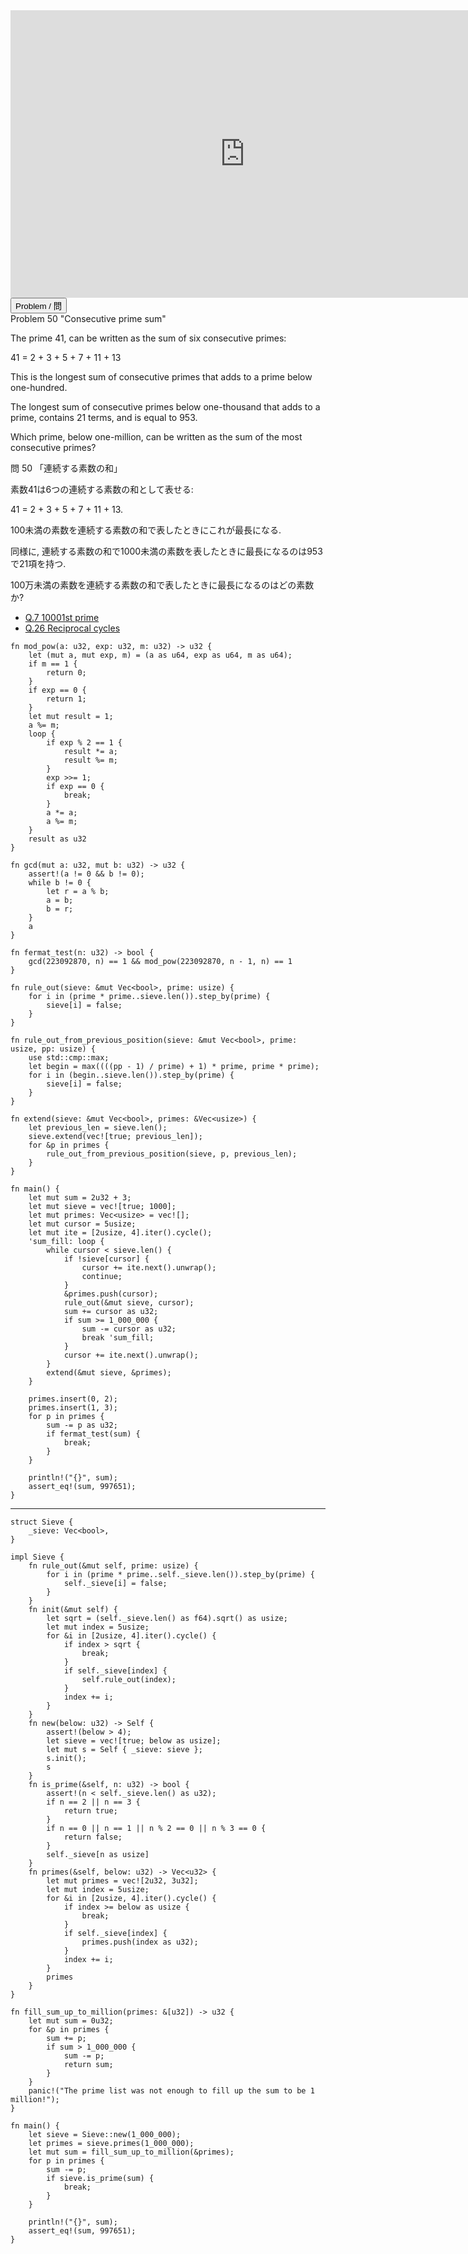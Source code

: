 <html><iframe src="https://docs.google.com/presentation/d/e/2PACX-1vQnaR7Wv3TSVmMAJjxZlOBr1nDwqJmkZQuS7BebkFuQdMVpr9yG-25zU_UPk969Mcx3q4vI9wRq5fLt/embed?start=false&loop=false&delayms=3000" frameborder="0" width="750" height="460" allowfullscreen="true" mozallowfullscreen="true" webkitallowfullscreen="true"></iframe></html>

<html>
<button class="accordion" onclick="toggle('the-accordion');">Problem / 問</button>
<div id="the-accordion" class="panel w3-hide">
Problem 50 "Consecutive prime sum"

<p>The prime 41, can be written as the sum of six consecutive primes:</p>
<div class="center">41 = 2 + 3 + 5 + 7 + 11 + 13</div>
<p>This is the longest sum of consecutive primes that adds to a prime below one-hundred.</p>
<p>The longest sum of consecutive primes below one-thousand that adds to a prime, contains 21 terms, and is equal to 953.</p>
<p>Which prime, below one-million, can be written as the sum of the most consecutive primes?</p>


問 50 「連続する素数の和」

素数41は6つの連続する素数の和として表せる:

41 = 2 + 3 + 5 + 7 + 11 + 13.

100未満の素数を連続する素数の和で表したときにこれが最長になる.

同様に, 連続する素数の和で1000未満の素数を表したときに最長になるのは953で21項を持つ.

100万未満の素数を連続する素数の和で表したときに最長になるのはどの素数か?

</div>
</html>


- [Q.7 10001st prime](./e7.md)
- [Q.26 Reciprocal cycles](./e26.md)

```rust,editable
fn mod_pow(a: u32, exp: u32, m: u32) -> u32 {
    let (mut a, mut exp, m) = (a as u64, exp as u64, m as u64);
    if m == 1 {
        return 0;
    }
    if exp == 0 {
        return 1;
    }
    let mut result = 1;
    a %= m;
    loop {
        if exp % 2 == 1 {
            result *= a;
            result %= m;
        }
        exp >>= 1;
        if exp == 0 {
            break;
        }
        a *= a;
        a %= m;
    }
    result as u32
}

fn gcd(mut a: u32, mut b: u32) -> u32 {
    assert!(a != 0 && b != 0);
    while b != 0 {
        let r = a % b;
        a = b;
        b = r;
    }
    a
}

fn fermat_test(n: u32) -> bool {
    gcd(223092870, n) == 1 && mod_pow(223092870, n - 1, n) == 1
}

fn rule_out(sieve: &mut Vec<bool>, prime: usize) {
    for i in (prime * prime..sieve.len()).step_by(prime) {
        sieve[i] = false;
    }
}

fn rule_out_from_previous_position(sieve: &mut Vec<bool>, prime: usize, pp: usize) {
    use std::cmp::max;
    let begin = max((((pp - 1) / prime) + 1) * prime, prime * prime);
    for i in (begin..sieve.len()).step_by(prime) {
        sieve[i] = false;
    }
}

fn extend(sieve: &mut Vec<bool>, primes: &Vec<usize>) {
    let previous_len = sieve.len();
    sieve.extend(vec![true; previous_len]);
    for &p in primes {
        rule_out_from_previous_position(sieve, p, previous_len);
    }
}

fn main() {
    let mut sum = 2u32 + 3;
    let mut sieve = vec![true; 1000];
    let mut primes: Vec<usize> = vec![];
    let mut cursor = 5usize;
    let mut ite = [2usize, 4].iter().cycle();
    'sum_fill: loop {
        while cursor < sieve.len() {
            if !sieve[cursor] {
                cursor += ite.next().unwrap();
                continue;
            }
            &primes.push(cursor);
            rule_out(&mut sieve, cursor);
            sum += cursor as u32;
            if sum >= 1_000_000 {
                sum -= cursor as u32;
                break 'sum_fill;
            }
            cursor += ite.next().unwrap();
        }
        extend(&mut sieve, &primes);
    }

    primes.insert(0, 2);
    primes.insert(1, 3);
    for p in primes {
        sum -= p as u32;
        if fermat_test(sum) {
            break;
        }
    }

    println!("{}", sum);
    assert_eq!(sum, 997651);
}
```
---
```rust,editable
struct Sieve {
    _sieve: Vec<bool>,
}

impl Sieve {
    fn rule_out(&mut self, prime: usize) {
        for i in (prime * prime..self._sieve.len()).step_by(prime) {
            self._sieve[i] = false;
        }
    }
    fn init(&mut self) {
        let sqrt = (self._sieve.len() as f64).sqrt() as usize;
        let mut index = 5usize;
        for &i in [2usize, 4].iter().cycle() {
            if index > sqrt {
                break;
            }
            if self._sieve[index] {
                self.rule_out(index);
            }
            index += i;
        }
    }
    fn new(below: u32) -> Self {
        assert!(below > 4);
        let sieve = vec![true; below as usize];
        let mut s = Self { _sieve: sieve };
        s.init();
        s
    }
    fn is_prime(&self, n: u32) -> bool {
        assert!(n < self._sieve.len() as u32);
        if n == 2 || n == 3 {
            return true;
        }
        if n == 0 || n == 1 || n % 2 == 0 || n % 3 == 0 {
            return false;
        }
        self._sieve[n as usize]
    }
    fn primes(&self, below: u32) -> Vec<u32> {
        let mut primes = vec![2u32, 3u32];
        let mut index = 5usize;
        for &i in [2usize, 4].iter().cycle() {
            if index >= below as usize {
                break;
            }
            if self._sieve[index] {
                primes.push(index as u32);
            }
            index += i;
        }
        primes
    }
}

fn fill_sum_up_to_million(primes: &[u32]) -> u32 {
    let mut sum = 0u32;
    for &p in primes {
        sum += p;
        if sum > 1_000_000 {
            sum -= p;
            return sum;
        }
    }
    panic!("The prime list was not enough to fill up the sum to be 1 million!");
}

fn main() {
    let sieve = Sieve::new(1_000_000);
    let primes = sieve.primes(1_000_000);
    let mut sum = fill_sum_up_to_million(&primes);
    for p in primes {
        sum -= p;
        if sieve.is_prime(sum) {
            break;
        }
    }

    println!("{}", sum);
    assert_eq!(sum, 997651);
}
```

